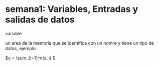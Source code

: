 # semana1: Variables, Entradas y salidas de datos

variable 

un area de la memoria que se identifica con un nomre y tiene un tipo de datos, ejemplo

$y = \sum_{i=1}^n(x_i) $
